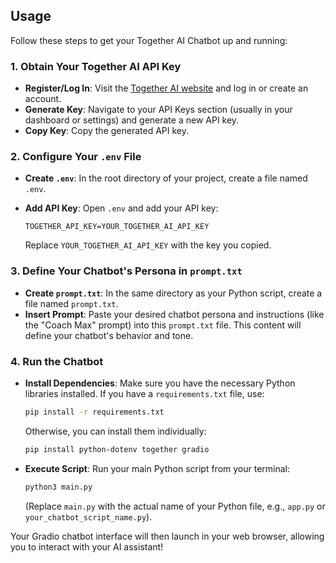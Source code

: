 ## Usage

Follow these steps to get your Together AI Chatbot up and running:

### 1. Obtain Your Together AI API Key

* **Register/Log In**: Visit the [Together AI website](https://www.together.ai/) and log in or create an account.
* **Generate Key**: Navigate to your API Keys section (usually in your dashboard or settings) and generate a new API key.
* **Copy Key**: Copy the generated API key.

### 2. Configure Your `.env` File

* **Create `.env`**: In the root directory of your project, create a file named `.env`.
* **Add API Key**: Open `.env` and add your API key:

    ```
    TOGETHER_API_KEY=YOUR_TOGETHER_AI_API_KEY
    ```

    Replace `YOUR_TOGETHER_AI_API_KEY` with the key you copied.

### 3. Define Your Chatbot's Persona in `prompt.txt`

* **Create `prompt.txt`**: In the same directory as your Python script, create a file named `prompt.txt`.
* **Insert Prompt**: Paste your desired chatbot persona and instructions (like the "Coach Max" prompt) into this `prompt.txt` file. This content will define your chatbot's behavior and tone.

### 4. Run the Chatbot

* **Install Dependencies**: Make sure you have the necessary Python libraries installed. If you have a `requirements.txt` file, use:

    ```bash
    pip install -r requirements.txt
    ```

    Otherwise, you can install them individually:

    ```bash
    pip install python-dotenv together gradio
    ```

* **Execute Script**: Run your main Python script from your terminal:

    ```bash
    python3 main.py
    ```

    (Replace `main.py` with the actual name of your Python file, e.g., `app.py` or `your_chatbot_script_name.py`).

Your Gradio chatbot interface will then launch in your web browser, allowing you to interact with your AI assistant!

